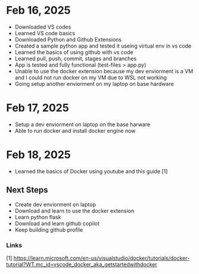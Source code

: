 # Feb 16, 2025
  - Downloaded VS codes
  - Learned VS code basics
  - Downloaded Python and Github Extensions
  - Created a sample python app and tested it useing virtual env in vs code
  - Learned the basics of using github with vs code
  - Learned pull, push, commit, stages and branches
  - App is tested and fully functional (test-files > app.py)
  - Unable to use the docker extension because my dev enviorment is a VM and I could not run docker on my VM due to WSL not working
  - Going setup another enviorment on my laptop on base hardware

# Feb 17, 2025
  - Setup a dev enviorment on laptop on the base harware 
  - Able to run docker and install docker engine now

# Feb 18, 2025
  - Learned the basics of Docker using youtube and this guide [1]
  
## Next Steps
  - Create dev enviorment on laptop
  - Download and learn to use the docker extension
  - Learn python flask
  - Download and learn github copilot
  - Keep building github profile

### Links
[1] https://learn.microsoft.com/en-us/visualstudio/docker/tutorials/docker-tutorial?WT.mc_id=vscode_docker_aka_getstartedwithdocker